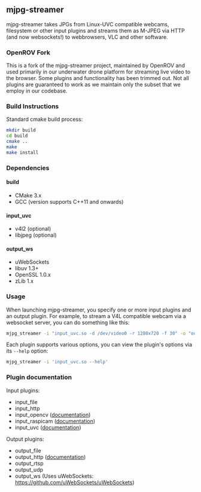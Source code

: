 ## mjpg-streamer

mjpg-streamer takes JPGs from Linux-UVC compatible webcams, filesystem or other input plugins and streams them as M-JPEG via HTTP (and now websockets!) to webbrowsers, VLC and other software.

### OpenROV Fork
This is a fork of the mjpg-streamer project, maintained by OpenROV and used primarily in our underwater drone platform for streaming live video to the browser. 
Some plugins and functionality has been trimmed out. Not all plugins are guaranteed to work as we maintain only the subset that we employ in our codebase.

### Build Instructions

Standard cmake build process:

```sh
mkdir build
cd build
cmake ..
make
make install
```

### Dependencies

#### build
- CMake 3.x
- GCC (version supports C++11 and onwards)

#### input_uvc
- v4l2 (optional)
- libjpeg (optional)

#### output_ws
- uWebSockets
- libuv 1.3+
- OpenSSL 1.0.x
- zLib 1.x

### Usage

When launching mjpg-streamer, you specify one or more input plugins and an output plugin. For example, to stream a V4L compatible webcam via a websocket server, you can do something like this:

```sh
mjpg_streamer -i "input_uvc.so -d /dev/video0 -r 1280x720 -f 30" -o "output_ws.so --port 8200"
```

Each plugin supports various options, you can view the plugin's options via its `--help` option:

```sh
mjpg_streamer -i 'input_uvc.so --help'
```

### Plugin documentation

Input plugins:

* input_file
* input_http
* input_opencv ([documentation](plugins/input_opencv/README.md))
* input_raspicam ([documentation](plugins/input_raspicam/README.md))
* input_uvc ([documentation](plugins/input_uvc/README.md))

Output plugins:

* output_file
* output_http ([documentation](plugins/output_http/README.md))
* output_rtsp
* output_udp
* output_ws (Uses uWebSockets: https://github.com/uWebSockets/uWebSockets)

